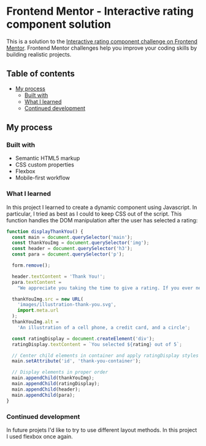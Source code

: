 # Frontend Mentor - Interactive rating component solution

This is a solution to the [Interactive rating component challenge on Frontend Mentor](https://www.frontendmentor.io/challenges/interactive-rating-component-koxpeBUmI). Frontend Mentor challenges help you improve your coding skills by building realistic projects.

## Table of contents

- [My process](#my-process)
  - [Built with](#built-with)
  - [What I learned](#what-i-learned)
  - [Continued development](#continued-development)

## My process

### Built with

- Semantic HTML5 markup
- CSS custom properties
- Flexbox
- Mobile-first workflow

### What I learned

In this project I learned to create a dynamic component using Javascript. In particular, I tried as best as I could to keep CSS out of the script. This function handles the DOM manipulation after the user has selected a rating:

```js
function displayThankYou() {
  const main = document.querySelector('main');
  const thankYouImg = document.querySelector('img');
  const header = document.querySelector('h3');
  const para = document.querySelector('p');

  form.remove();

  header.textContent = 'Thank You!';
  para.textContent =
    "We appreciate you taking the time to give a rating. If you ever need more support, don't hesitate to get in touch!";

  thankYouImg.src = new URL(
    'images/illustration-thank-you.svg',
    import.meta.url
  );
  thankYouImg.alt =
    'An illustration of a cell phone, a credit card, and a circle';

  const ratingDisplay = document.createElement('div');
  ratingDisplay.textContent = `You selected ${rating} out of 5`;

  // Center child elements in container and apply ratingDisplay styles
  main.setAttribute('id', 'thank-you-container');

  // Display elements in proper order
  main.appendChild(thankYouImg);
  main.appendChild(ratingDisplay);
  main.appendChild(header);
  main.appendChild(para);
}
```

### Continued development

In future projets I'd like to try to use different layout methods. In this project I used flexbox once again.
